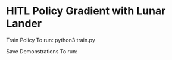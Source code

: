 # HITL Policy Gradient with Lunar Lander

Train Policy
To run:
python3 train.py

Save Demonstrations
To run:
